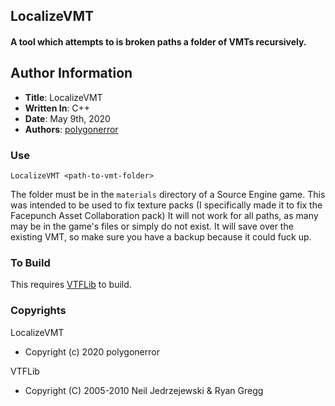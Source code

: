 ## LocalizeVMT

#### A tool which attempts to is broken paths a folder of VMTs recursively.

## Author Information

* **Title**: LocalizeVMT
* **Written In**: C++
* **Date**: May 9th, 2020
* **Authors**: [polygonerror](https://github.com/PolygonError)

### Use

`LocalizeVMT <path-to-vmt-folder>`

The folder must be in the `materials` directory of a Source Engine game.
This was intended to be used to fix texture packs (I specifically made it to fix the Facepunch Asset Collaboration pack)
It will not work for all paths, as many may be in the game's files or simply do not exist.
It will save over the existing VMT, so make sure you have a backup because it could fuck up.

### To Build

This requires [VTFLib](https://github.com/NeilJed/VTFLib/) to build.

### Copyrights

LocalizeVMT
 * Copyright (c) 2020 polygonerror

VTFLib
 * Copyright (C) 2005-2010 Neil Jedrzejewski & Ryan Gregg
